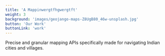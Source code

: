 ```yaml
---
title: 'A Mappinwergtfhgwergtft'
weight: 3
background: 'images/geojango-maps-Z8UgB80_46w-unsplash.jpg'
button: 'Our Work'
buttonLink: 'work'
---
```


Precise and granular mapping APIs specifically made for navigating Indian cities and villages.

